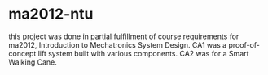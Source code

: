 # ma2012-ntu

this project was done in partial fulfillment of course requirements for ma2012, Introduction to Mechatronics System Design. 
CA1 was a proof-of-concept lift system built with various components.
CA2 was for a Smart Walking Cane. 
